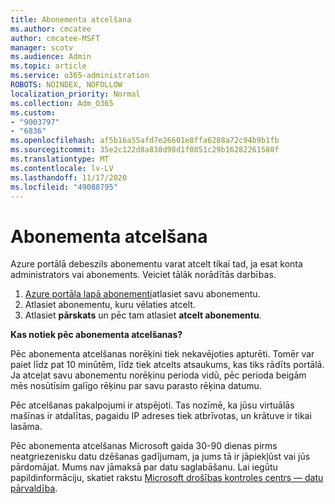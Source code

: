 ```yaml
---
title: Abonementa atcelšana
ms.author: cmcatee
author: cmcatee-MSFT
manager: scotv
ms.audience: Admin
ms.topic: article
ms.service: o365-administration
ROBOTS: NOINDEX, NOFOLLOW
localization_priority: Normal
ms.collection: Adm_O365
ms.custom:
- "9003797"
- "6836"
ms.openlocfilehash: af5b16a55afd7e26601e8ffa6288a72c94b9b1fb
ms.sourcegitcommit: 35e2c122d8a838d98d1f0851c29b16282261580f
ms.translationtype: MT
ms.contentlocale: lv-LV
ms.lasthandoff: 11/17/2020
ms.locfileid: "49088795"
---
```

# <a name="how-to-cancel-a-subscription"></a>Abonementa atcelšana

Azure portālā debeszils abonementu varat atcelt tikai tad, ja esat konta administrators vai abonements. Veiciet tālāk norādītās darbības.

1. [Azure portāla lapā abonementi](https://ms.portal.azure.com/#blade/Microsoft_Azure_Billing/SubscriptionsBlade)atlasiet savu abonementu.
2. Atlasiet abonementu, kuru vēlaties atcelt.
3. Atlasiet **pārskats** un pēc tam atlasiet **atcelt abonementu**.

**Kas notiek pēc abonementa atcelšanas?**

Pēc abonementa atcelšanas norēķini tiek nekavējoties apturēti. Tomēr var paiet līdz pat 10 minūtēm, līdz tiek atcelts atsaukums, kas tiks rādīts portālā. Ja atceļat savu abonementu norēķinu perioda vidū, pēc perioda beigām mēs nosūtīsim galīgo rēķinu par savu parasto rēķina datumu.

Pēc atcelšanas pakalpojumi ir atspējoti. Tas nozīmē, ka jūsu virtuālās mašīnas ir atdalītas, pagaidu IP adreses tiek atbrīvotas, un krātuve ir tikai lasāma.

Pēc abonementa atcelšanas Microsoft gaida 30-90 dienas pirms neatgriezenisku datu dzēšanas gadījumam, ja jums tā ir jāpiekļūst vai jūs pārdomājat. Mums nav jāmaksā par datu saglabāšanu. Lai iegūtu papildinformāciju, skatiet rakstu [Microsoft drošības kontroles centrs — datu pārvaldība](https://www.microsoft.com/trust-center/privacy/data-management#leave).

